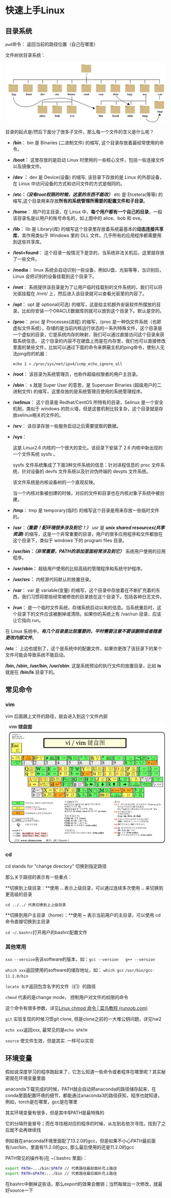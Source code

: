 #  快速上手Linux

## 目录系统

``pwd``命令： 返回当前的路径位置（自己在哪里）

文件树状目录系统：

![image](png/1.png)

目录的起点是/然后下面分了很多子文件，那么每一个文件的含义是什么呢？ 

- **/bin**：
  bin 是 Binaries (二进制文件) 的缩写, 这个目录存放着最经常使用的命令。

- **/boot：**
  这里存放的是启动 Linux 时使用的一些核心文件，包括一些连接文件以及镜像文件。

- **/dev ：**
  dev 是 Device(设备) 的缩写, 该目录下存放的是 Linux 的外部设备，在 Linux 中访问设备的方式和访问文件的方式是相同的。

- **/etc：*****（没有root权限的时候，这里的东西不能改）***
  etc 是 Etcetera(等等) 的缩写,这个目录用来存放**所有的系统管理所需要的配置文件和子目录**。

- **/home**：
  用户的主目录，在 Linux 中，**每个用户都有一个自己的目录**，一般该目录名是以用户的账号命名的，如上图中的 alice、bob 和 eve。

- **/lib**：
  lib 是 Library(库) 的缩写这个目录里存放着系统最基本的**动态连接共享库**，其作用类似于 Windows 里的 DLL 文件。几乎所有的应用程序都需要用到这些共享库。

- **/lost+found**：
  这个目录一般情况下是空的，当系统非法关机后，这里就存放了一些文件。

- **/media**：
  linux 系统会自动识别一些设备，例如U盘、光驱等等，当识别后，Linux 会把识别的设备挂载到这个目录下。

- **/mnt**：
  系统提供该目录是为了让用户临时挂载别的文件系统的，我们可以将光驱挂载在 /mnt/ 上，然后进入该目录就可以查看光驱里的内容了。

- **/opt**：
  opt 是 optional(可选) 的缩写，这是给主机额外安装软件所摆放的目录。比如你安装一个ORACLE数据库则就可以放到这个目录下。默认是空的。

- **/proc**：
  proc 是 Processes(进程) 的缩写，/proc 是一种伪文件系统（也即虚拟文件系统），存储的是当前内核运行状态的一系列特殊文件，这个目录是一个虚拟的目录，它是系统内存的映射，我们可以通过直接访问这个目录来获取系统信息。
  这个目录的内容不在硬盘上而是在内存里，我们也可以直接修改里面的某些文件，比如可以通过下面的命令来屏蔽主机的ping命令，使别人无法ping你的机器：

  ```
  echo 1 > /proc/sys/net/ipv4/icmp_echo_ignore_all
  ```

- **/root**：
  该目录为系统管理员，也称作超级权限者的用户主目录。

- **/sbin**：
  s 就是 Super User 的意思，是 Superuser Binaries (超级用户的二进制文件) 的缩写，这里存放的是系统管理员使用的系统管理程序。

- **/selinux**：
   这个目录是 Redhat/CentOS 所特有的目录，Selinux 是一个安全机制，类似于 windows 的防火墙，但是这套机制比较复杂，这个目录就是存放selinux相关的文件的。

- **/srv**：
   该目录存放一些服务启动之后需要提取的数据。

- **/sys**：

  这是 Linux2.6 内核的一个很大的变化。该目录下安装了 2.6 内核中新出现的一个文件系统 sysfs 。

  sysfs 文件系统集成了下面3种文件系统的信息：针对进程信息的 proc 文件系统、针对设备的 devfs 文件系统以及针对伪终端的 devpts 文件系统。

  该文件系统是内核设备树的一个直观反映。

  当一个内核对象被创建的时候，对应的文件和目录也在内核对象子系统中被创建。

- **/tmp**：
  tmp 是 temporary(临时) 的缩写这个目录是用来存放一些临时文件的。

- **/usr**：***（重要！配环境很多涉及到它！）***
   usr 是 ***unix shared resources(共享资源)*** 的缩写，这是一个非常重要的目录，用户的很多应用程序和文件都放在这个目录下，类似于 windows 下的 program files 目录。

- **/usr/bin：*****（非常重要，PATH的添加里面经常涉及到它）***
  系统用户使用的应用程序。

- **/usr/sbin：**
  超级用户使用的比较高级的管理程序和系统守护程序。

- **/usr/src：**
  内核源代码默认的放置目录。

- **/var**：
  var 是 variable(变量) 的缩写，这个目录中存放着在不断扩充着的东西，我们习惯将那些经常被修改的目录放在这个目录下。包括各种日志文件。

- **/run**：
  是一个临时文件系统，存储系统启动以来的信息。当系统重启时，这个目录下的文件应该被删掉或清除。如果你的系统上有 /var/run 目录，应该让它指向 run。

在 Linux 系统中，***有几个目录是比较重要的，平时需要注意不要误删除或者随意更改内部文件***。

**/etc**： 上边也提到了，这个是系统中的配置文件，如果你更改了该目录下的某个文件可能会导致系统不能启动。

**/bin, /sbin, /usr/bin, /usr/sbin**: 这是系统预设的执行文件的放置目录，比如 **ls** 就是在 **/bin/ls** 目录下的。

## 常见命令

### vim

vim 后面跟上文件的路径，就会进入到这个文件内部

![image](png/2.png)

### cd

cd stands for "change directory" 切换到指定路径

那么关于路径的表示有一些重点： 

**切换到上级目录：**使用 **..** 表示上级目录，可以通过连续多次使用 **..** 来切换到更高级的目录

``cd ../../ 代表切换到上上级目录``

**切换到用户主目录（home）：**使用 **~** 表示当前用户的主目录，可以使用 cd 命令直接切换到主目录

``cd ~/.bashrc``打开用户的bashrc配置文件

### 其他常用

``xxx --version``告诉software的版本，如：``gcc --version   g++ --version``

``which xxx``返回使用的software的储存地址，如： ``which gcc``   ``/usr/bin/gcc-11.2.0/bin``

``locate 名字``返回包含名字的文件（们）的路径

``chmod`` 代表的是change mode， 控制用户对文件的权限的命令

这个命令有很多参数，详见[Linux chmod 命令 | 菜鸟教程 (runoob.com)](https://www.runoob.com/linux/linux-comm-chmod.html)

``git`` 实验复现的时候习惯git clone, 但是clone之前的一大堆公钥问题，详见hw2

``echo xxx``返回xxx, 最常见的是``echo $PATH``

``source``  使文件生效，但是其实``.``一样可以实现

## 环境变量

假如说深度学习的程序跑起来了，它怎么知道一些命令或者程序在哪里呢？其实秘密就在环境变量里面

anaconda下载完成的时候，PATH就会自动把anaconda的路径储存起来，在conda里面配置环境的细节，都能通过anaconda3的路径获知，程序也就知道，例如，torch是在哪里，gcc是在哪里

其实环境变量有很多，但是其中$PATH是最特殊的

它的分隔符是冒号；而在寻找相对应的程序的时候，从左到右依次寻找，找到了之后就不会再继续找

例如我在anaconda环境里面配了13.2.0的gcc，但是如果不小心PATH最前面有/usr/bin，里面有11.2.0的gcc, 那么最后使用的还是11.2.0的gcc

PATH常见的操作有(在 ~/.bashrc 里面)： 

````bash
export PATH=.../bin:$PATH // 代表路径最前面补充上路径
export PATH=$PATH:.../bin // 代表路径最后面补充上路径
````

在bashrc中删掉这些话，那么export的效果会撤销；当然每做出一次修改，就最好source一下











